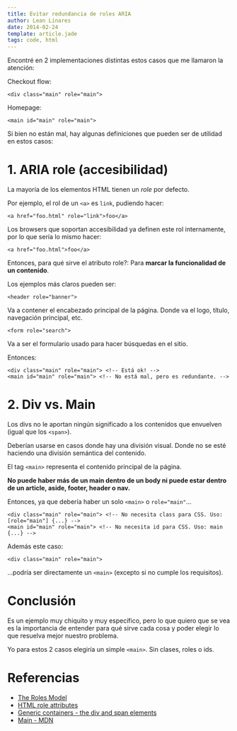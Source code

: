 ```yaml
---
title: Evitar redundancia de roles ARIA
author: Lean Linares
date: 2014-02-24
template: article.jade
tags: code, html
---
```


Encontré en 2 implementaciones distintas estos casos que me llamaron la atención:

Checkout flow:

```
<div class="main" role="main">
```

Homepage:

```
<main id="main" role="main">
```

Si bien no están mal, hay algunas definiciones que pueden ser de utilidad en estos casos:

# 1. ARIA role (accesibilidad)

La mayoría de los elementos HTML tienen un *role* por defecto.

Por ejemplo, el rol de un `<a>` es `link`, pudiendo hacer:

```
<a href="foo.html" role="link">foo</a>
```

Los browsers que soportan accesibilidad ya definen este rol internamente, por lo que sería lo mismo hacer:

```
<a href="foo.html">foo</a>
```

Entonces, para qué sirve el atributo role?: Para **marcar la funcionalidad de un contenido**.

Los ejemplos más claros pueden ser:

```
<header role="banner">
```

Va a contener el encabezado principal de la página. Donde va el logo, título, navegación principal, etc.

```
<form role="search">
```

Va a ser el formulario usado para hacer búsquedas en el sitio.

Entonces:

```
<div class="main" role="main"> <!-- Está ok! -->
<main id="main" role="main"> <!-- No está mal, pero es redundante. -->
```

# 2. Div vs. Main

Los divs no le aportan ningún significado a los contenidos que envuelven (igual que los `<span>`).

Deberían usarse en casos donde hay una división visual. Donde no se esté haciendo una división semántica del contenido.

El tag `<main>` representa el contenido principal de la página.

**No puede haber más de un main dentro de un body ni puede estar dentro de un article, aside, footer, header o nav.**

Entonces, ya que debería haber un solo `<main>` o `role="main"`...

```
<div class="main" role="main"> <!-- No necesita class para CSS. Uso: [role="main"] {...} -->
<main id="main" role="main"> <!-- No necesita id para CSS. Uso: main {...} -->
```

Además este caso:

```
<div class="main" role="main">
```

...podría ser directamente un `<main>` (excepto si no cumple los requisitos).

# Conclusión

Es un ejemplo muy chiquito y muy específico, pero lo que quiero que se vea es la importancia de entender para qué sirve cada cosa y poder elegir lo que resuelva mejor nuestro problema.

Yo para estos 2 casos elegiría un simple `<main>`. Sin clases, roles o ids.

# Referencias

- [The Roles Model](http://www.w3.org/TR/wai-aria/roles)
- [HTML role attributes](http://knowledge.onsubject.com/html-role-attributes/)
- [Generic containers - the div and span elements](http://www.w3.org/wiki/Generic_containers_-_the_div_and_span_elements)
- [Main - MDN](https://developer.mozilla.org/en-US/docs/Web/HTML/Element/main)
